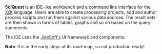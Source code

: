 **SciQuest** is an IDE-like workbench and a command line interface for the [XQt](https://github.com/javadch/XQt) language. Users are able to create processing projects, add and author process scripts and run them against various data sources. The result sets are then shown in forms of tables, graphs and so on based on the query statements.

The IDE uses the [JideSoft's](http://www.jidesoft.com/) UI framework and components.

**Note**: It is in the early steps of its road-map, so not production ready!
